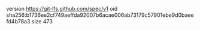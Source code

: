 version https://git-lfs.github.com/spec/v1
oid sha256:b1736ee2cf749aeffda92007b6acae006ab73179c57901ebe9d0baeefd4b78a3
size 473
